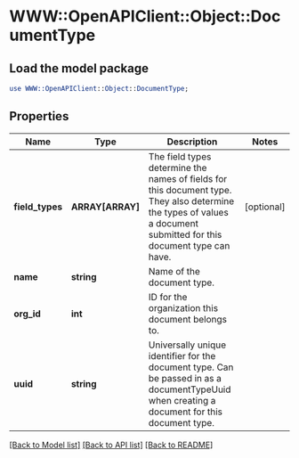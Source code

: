 # WWW::OpenAPIClient::Object::DocumentType

## Load the model package
```perl
use WWW::OpenAPIClient::Object::DocumentType;
```

## Properties
Name | Type | Description | Notes
------------ | ------------- | ------------- | -------------
**field_types** | **ARRAY[ARRAY]** | The field types determine the names of fields for this document type. They also determine the types of values a document submitted for this document type can have. | [optional] 
**name** | **string** | Name of the document type. | 
**org_id** | **int** | ID for the organization this document belongs to. | 
**uuid** | **string** | Universally unique identifier for the document type. Can be passed in as a documentTypeUuid when creating a document for this document type. | 

[[Back to Model list]](../README.md#documentation-for-models) [[Back to API list]](../README.md#documentation-for-api-endpoints) [[Back to README]](../README.md)


